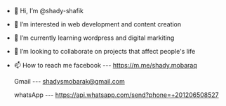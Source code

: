 - 👋 Hi, I’m @shady-shafik
- 👀 I’m interested in web development and content creation 
- 🌱 I’m currently learning wordpress and digital markiting
- 💞️ I’m looking to collaborate on projects that affect people's life
- 📫 How to reach me 
  facebook  ---  https://m.me/shady.mobaraq
  
  Gmail     ---  shadysmobarak@gmail.com

  whatsApp ---   https://api.whatsapp.com/send?phone=+201206508527

<!---
shady-shafik/shady-shafik is a ✨ special ✨ repository because its `README.md` (this file) appears on your GitHub profile.
You can click the Preview link to take a look at your changes.
--->
